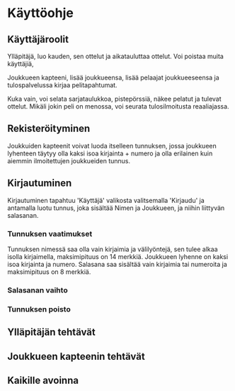 # Käyttöohje

## Käyttäjäroolit

Ylläpitäjä, luo kauden, sen ottelut ja aikatauluttaa ottelut. Voi poistaa muita käyttäjiä,

Joukkueen kapteeni, lisää joukkueensa, lisää pelaajat joukkueeseensa ja tulospalvelussa kirjaa pelitapahtumat.

Kuka vain, voi selata sarjataulukkoa, pistepörssiä, näkee pelatut ja tulevat ottelut. Mikäli jokin peli on menossa, voi seurata
tulosilmoitusta reaaliajassa.

## Rekisteröityminen

Joukkuiden kapteenit voivat luoda itselleen tunnuksen, jossa joukkueen lyhenteen täytyy olla kaksi isoa kirjainta + numero ja
olla erilainen kuin aiemmin ilmoitettujen joukkueiden tunnus.

## Kirjautuminen

Kirjautuminen tapahtuu 'Käyttäjä' valikosta valitsemalla 'Kirjaudu' ja antamalla luotu tunnus, joka sisältää Nimen ja Joukkueen,
 ja niihin liittyvän salasanan.

### Tunnuksen vaatimukset

Tunnuksen nimessä saa olla vain kirjaimia ja välilyöntejä, sen tulee alkaa isolla kirjaimella, maksimipituus on 14 merkkiä.
Joukkueen lyhenne on kaksi isoa kirjainta ja numero.
Salasana saa sisältää vain kirjaimia tai numeroita ja maksimipituus on 8 merkkiä.

### Salasanan vaihto

### Tunnuksen poisto

## Ylläpitäjän tehtävät

## Joukkueen kapteenin tehtävät

## Kaikille avoinna

